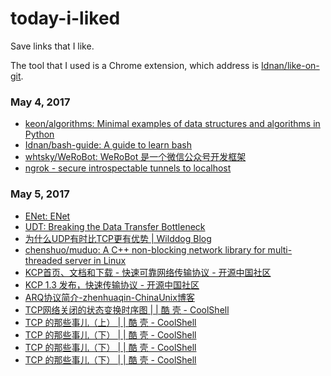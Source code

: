 # today-i-liked
Save links that I like.

The tool that I used is a Chrome extension, which address is [Idnan/like-on-git](https://github.com/Idnan/like-on-git).

### May 4, 2017
- [keon/algorithms: Minimal examples of data structures and algorithms in Python](https://github.com/keon/algorithms) 
- [Idnan/bash-guide: A guide to learn bash](https://github.com/Idnan/bash-guide) 
- [whtsky/WeRoBot: WeRoBot 是一个微信公众号开发框架](https://github.com/whtsky/WeRoBot) 
- [ngrok - secure introspectable tunnels to localhost](https://ngrok.com/) 

### May 5, 2017
- [ENet: ENet](http://enet.bespin.org/) 
- [UDT: Breaking the Data Transfer Bottleneck](http://udt.sourceforge.net/index.html) 
- [为什么UDP有时比TCP更有优势 | Wilddog Blog](https://blog.wilddog.com/?p=668) 
- [chenshuo/muduo: A C++ non-blocking network library for multi-threaded server in Linux](https://github.com/chenshuo/muduo) 
- [KCP首页、文档和下载 - 快速可靠网络传输协议 - 开源中国社区](https://www.oschina.net/p/kcp) 
- [KCP 1.3 发布，快速传输协议 - 开源中国社区](https://www.oschina.net/news/70942/kcp-1-3) 
- [ARQ协议简介-zhenhuaqin-ChinaUnix博客](http://blog.chinaunix.net/uid-21411227-id-1826645.html) 
- [TCP网络关闭的状态变换时序图 | | 酷 壳 - CoolShell](http://coolshell.cn/articles/1484.html) 
- [TCP 的那些事儿（上） | | 酷 壳 - CoolShell](http://coolshell.cn/articles/11564.html) 
- [TCP 的那些事儿（下） | | 酷 壳 - CoolShell](http://coolshell.cn/articles/11609.html) 
- [TCP 的那些事儿（下） | | 酷 壳 - CoolShell](http://coolshell.cn/articles/11609.html) 
- [TCP 的那些事儿（下） | | 酷 壳 - CoolShell](http://coolshell.cn/articles/11609.html) 
